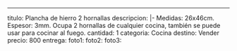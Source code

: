 ---
titulo: Plancha de hierro 2 hornallas
descripcion: |-
  Medidas: 26x46cm. Espesor: 3mm.
  Ocupa 2 hornallas de cualquier cocina, también se puede usar para cocinar al fuego.
cantidad: 1
categoria: Cocina
destino: Vender
precio: 800
entrega: 
foto1: 
foto2: 
foto3: 
